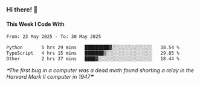 ### Hi there! 👋

#### This Week I Code With
<!--START_SECTION:waka-->

```txt
From: 23 May 2025 - To: 30 May 2025

Python       5 hrs 29 mins   █████████▓░░░░░░░░░░░░░░░   38.54 %
TypeScript   4 hrs 15 mins   ███████▒░░░░░░░░░░░░░░░░░   29.85 %
Other        2 hrs 37 mins   ████▓░░░░░░░░░░░░░░░░░░░░   18.44 %
```

<!--END_SECTION:waka-->

<!--STARTS_HERE_QUOTE_README-->
<i>❝The first bug in a computer was a dead moth found shorting a relay in the Harvard Mark II computer in 1947❞</i>
<!--ENDS_HERE_QUOTE_README-->
